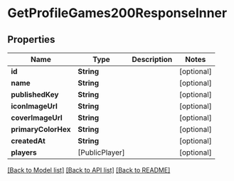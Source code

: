 # GetProfileGames200ResponseInner

## Properties
Name | Type | Description | Notes
------------ | ------------- | ------------- | -------------
**id** | **String** |  | [optional] 
**name** | **String** |  | [optional] 
**publishedKey** | **String** |  | [optional] 
**iconImageUrl** | **String** |  | [optional] 
**coverImageUrl** | **String** |  | [optional] 
**primaryColorHex** | **String** |  | [optional] 
**createdAt** | **String** |  | [optional] 
**players** | [PublicPlayer] |  | [optional] 

[[Back to Model list]](../README.md#documentation-for-models) [[Back to API list]](../README.md#documentation-for-api-endpoints) [[Back to README]](../README.md)



